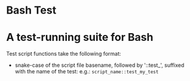 Bash Test
=========

A test-running suite for Bash
=============================

Test script functions take the following format:

  - snake-case of the script file basename, followed by '::test_', suffixed with the name of the test: e.g.: `script_name::test_my_test`
